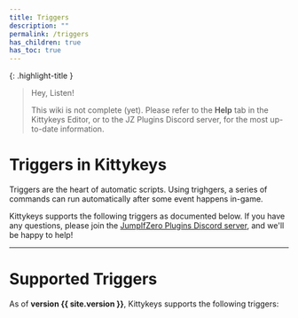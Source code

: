 ```yaml
---
title: Triggers
description: ""
permalink: /triggers
has_children: true
has_toc: true
---
```


{: .highlight-title }
> Hey, Listen!
>
> This wiki is not complete (yet). Please refer to the **Help** tab in the Kittykeys Editor, or to the JZ Plugins Discord server, for the most up-to-date information.

# Triggers in Kittykeys

Triggers are the heart of automatic scripts. Using trighgers, a series of commands can run automatically after some event happens in-game.

Kittykeys supports the following triggers as documented below. If you have any questions, please join the [JumpIfZero Plugins Discord server](https://discord.gg/j6754fvqyn), and we'll be happy to help!

----

<!-- This should be the end of the page. An automatic Table of Contents will be inserted at the bottom -->
# Supported Triggers

As of **version {{ site.version }}**, Kittykeys supports the following triggers: 